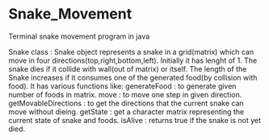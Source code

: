# Snake_Movement
Terminal snake movement program in java

Snake class : 
  Snake object represents a snake in a grid(matrix) which can move in four directions(top,right,bottom,left).
  Initially it has lenght of 1. 
  The snake dies if it collide with wall(out of matrix) or itself.
  The length of the Snake increases if it consumes one of the generated food(by collision with food). 
  It has various functions like:
    generateFood : to generate given number of foods in matrix.
    move : to move one step in given direction.
    getMovableDirections : to get the directions that the current snake can move without dieing.
    getState : get a character matrix representing the current state of snake and foods. 
    isAlive : returns true if the snake is not yet died.
